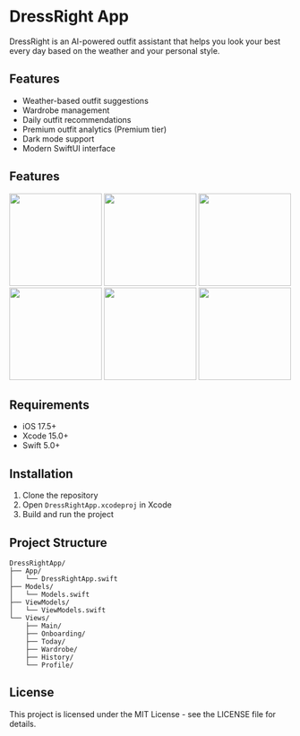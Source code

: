 # DressRight App

DressRight is an AI-powered outfit assistant that helps you look your best every day based on the weather and your personal style.

## Features

- Weather-based outfit suggestions
- Wardrobe management
- Daily outfit recommendations
- Premium outfit analytics (Premium tier)
- Dark mode support
- Modern SwiftUI interface

## Features
<img src="https://github.com/user-attachments/assets/63f2f61e-a86c-4441-a748-131ea14ee05f" width="165">
<img src="https://github.com/user-attachments/assets/96469b97-6dea-4511-bc1b-4575fb64ce86" width="165">
<img src="https://github.com/user-attachments/assets/8408dbf5-6221-4b43-b2bd-fa0088bf9918" width="165">
<img src="https://github.com/user-attachments/assets/31eeedb8-fe97-41b0-8df3-f9b39cc9b974" width="165">
<img src="https://github.com/user-attachments/assets/26eb2ec7-e96f-44ee-919e-57c5b89bb8fa" width="165">
<img src="https://github.com/user-attachments/assets/895272ea-567d-4be0-a99d-5c7c3114c6c1" width="165">


## Requirements

- iOS 17.5+
- Xcode 15.0+
- Swift 5.0+

## Installation

1. Clone the repository
2. Open `DressRightApp.xcodeproj` in Xcode
3. Build and run the project

## Project Structure

```
DressRightApp/
├── App/
│   └── DressRightApp.swift
├── Models/
│   └── Models.swift
├── ViewModels/
│   └── ViewModels.swift
└── Views/
    ├── Main/
    ├── Onboarding/
    ├── Today/
    ├── Wardrobe/
    ├── History/
    └── Profile/
```

## License

This project is licensed under the MIT License - see the LICENSE file for details. 
